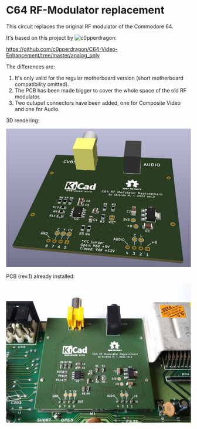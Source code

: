 # C64 RF-Modulator replacement

This circuit replaces the original RF modulator of the Commodore 64.

It's based on this project by ![c0pperdragon](https://github.com/c0pperdragon):

https://github.com/c0pperdragon/C64-Video-Enhancement/tree/master/analog_only

The differences are:

1) It's only valid for the regular motherboard version (short motherboard compatibility omitted).
2) The PCB has been made bigger to cover the whole space of the old RF modulator.
3) Two outuput connectors have been added, one for Composite Video and one for Audio.


3D rendering:

![3D_rendering](https://github.com/berger1920/C64_RF-Modulator_replacement/blob/main/3D_rendering.jpg)

PCB (rev.1) already installed:

![PCB_installed](https://github.com/berger1920/C64_RF-Modulator_replacement/blob/main/PCB_installed.jpg)
